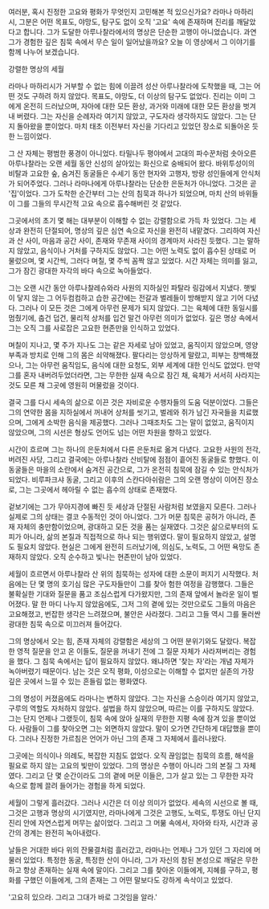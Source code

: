 여러분,
혹시 진정한 고요와 평화가 무엇인지 고민해본 적 있으신가요? 라마나 마하리시,
그분은 어떤 목표도,
야망도,
탐구도 없이 오직 '고요' 속에 존재하며 진리를 깨달았다고 합니다.
그가 도달한 아루나찰라에서의 명상은 단순한 고행이 아니었습니다.
과연 그가 경험한 깊은 침묵 속에서 무슨 일이 일어났을까요? 오늘 이 영상에서 그 이야기를 함께 나누어 보겠습니다.



강렬한 명상의 세월



라마나 마하리시가 거부할 수 없는 힘에 이끌려 성산 아루나찰라에 도착했을 때,
그는 어떤 것도 구하려 하지 않았다.
목표도,
야망도,
더 이상의 탐구도 없었다.
진리는 이미 그에게 온전히 드러났으며,
자아에 대한 모든 환상,
과거와 미래에 대한 모든 환상을 벗겨내 버렸다.
그는 자신을 순례자라 여기지 않았고,
구도자라 생각하지도 않았다.
그는 단지 돌아왔을 뿐이었다.
마치 태초 이전부터 자신을 기다리고 있었던 장소로 되돌아온 듯한 느낌이었다.

그 산 자체는 평범한 풍경이 아니었다.
타밀나두 평야에서 고대의 파수꾼처럼 솟아오른 아루나찰라는 오랜 세월 동안 신성의 살아있는 화신으로 숭배되어 왔다.
바위투성이의 비탈과 고요한 숲,
숨겨진 동굴들은 수세기 동안 현자와 고행자,
방랑 성인들에게 안식처가 되어주었다.
그러나 라마나에게 아루나찰라는 단순한 은둔처가 아니었다.
그것은 곧 '집'이었다.
그가 도착한 순간부터 그는 산의 침묵과 하나가 되었으며,
마치 산의 바위들이 그를 그들의 무시간적 고요 속으로 흡수해버린 것 같았다.

그곳에서의 초기 몇 해는 대부분이 이해할 수 없는 강렬함으로 가득 차 있었다.
그는 세상과 완전히 단절되어,
명상의 깊은 심연 속으로 자신을 완전히 내맡겼다.
그리하여 자신과 산 사이,
마음과 공간 사이,
존재와 무존재 사이의 경계마저 사라진 듯했다.
그는 말하지 않았고,
음식이나 거처를 구하지도 않았다.
그는 어떤 노력도 없이 흡수된 상태로 머물렀으며,
몇 시간씩,
그러다 며칠,
몇 주씩 꼼짝 않고 있었다.
시간 자체는 의미를 잃고,
그가 잠긴 광대한 자각의 바다 속으로 녹아들었다.

그는 오랜 시간 동안 아루나찰레슈와라 사원의 지하실인 파탈라 링감에서 지냈다.
햇빛이 닿지 않는 그 어두컴컴하고 습한 공간에는 전갈과 벌레들이 방해받지 않고 기어 다녔다.
그러나 이 모든 것은 그에게 아무런 문제가 되지 않았다.
그는 육체에 대한 동일시를 멈췄기에,
춥건 덥건,
물리적 상처를 입건 말건 아무런 의미가 없었다.
깊은 명상 속에서 그는 오직 그를 사로잡은 고요한 현존만을 인식하고 있었다.

며칠이 지나고,
몇 주가 지나도 그는 같은 자세로 남아 있었고,
움직이지 않았으며,
영양 부족과 방치로 인해 그의 몸은 쇠약해졌다.
팔다리는 앙상하게 말랐고,
피부는 창백해졌으나,
그는 아무런 움직임도,
음식에 대한 요청도,
외부 세계에 대한 인식도 없었다.
만약 그를 혼자 내버려두었더라면,
그는 무한한 실재 속으로 잠긴 채,
육체가 서서히 사라지는 것도 모른 채 그곳에 영원히 머물렀을 것이다.

결국 그를 다시 세속의 삶으로 이끈 것은 자비로운 수행자들의 도움 덕분이었다.
그들은 그의 연약한 몸을 지하실에서 꺼내어 상처를 씻기고,
벌레와 쥐가 남긴 자국들을 치료했으며,
그에게 소박한 음식을 제공했다.
그러나 그때조차도 그는 말이 없었고,
움직이지 않았으며,
그의 시선은 형상도 언어도 넘는 어떤 차원을 향하고 있었다.

시간이 흐르며 그는 하나의 은둔처에서 다른 은둔처로 옮겨 다녔다.
고요한 사원의 전각,
버려진 사당,
그리고 결국에는 아루나찰라 산비탈에 점점이 흩어진 동굴들로 향했다.
이 동굴들은 마을의 소란에서 숨겨진 공간으로,
그가 온전히 침묵에 잠길 수 있는 안식처가 되었다.
비루파크샤 동굴,
그리고 이후의 스칸다아쉬람은 그의 오랜 명상이 이어진 장소로,
그는 그곳에서 헤아릴 수 없는 흡수의 상태로 존재했다.

겉보기에는 그가 무아지경에 빠진 듯 세상과 단절된 사람처럼 보였을지 모른다.
그러나 실제로 그의 상태는 결코 수동적인 것이 아니었다.
그가 머문 침묵은 공허가 아니라,
존재 자체의 충만함이었으며,
광대하고 모든 것을 품는 실재였다.
그것은 삶으로부터의 도피가 아니라,
삶의 본질과 직접적으로 하나 되는 행위였다.
말이 필요하지 않았고,
설명도 필요치 않았다.
현실은 그에게 완전히 드러났기에,
의심도,
노력도,
그 어떤 욕망도 존재하지 않았다.
오직 순수하고 빛나는 현존만이 남아 있었다.

세월이 흐르면서 아루나찰라 산 위의 침묵하는 성자에 대한 소문이 퍼지기 시작했다.
처음에는 단 몇 명의 호기심 많은 구도자들만이 그를 찾아 험한 여정을 감행했다.
그들은 불확실한 기대와 질문을 품고 조심스럽게 다가왔지만,
그의 존재 앞에서 놀라운 일이 벌어졌다.
말 한 마디 나누지 않았음에도,
그저 그의 곁에 있는 것만으로도 그들의 마음은 고요해졌고,
번잡한 생각은 느려졌으며,
불안은 사라졌다.
그리고 그들 역시 그를 둘러싼 광대한 침묵 속으로 미끄러져 들어갔다.

그의 명상에서 오는 힘,
존재 자체의 강렬함은 세상의 그 어떤 분위기와도 달랐다.
복잡한 영적 질문을 안고 온 이들도,
질문을 꺼내기 전에 그 질문 자체가 사라져버리는 경험을 했다.
그 침묵 속에서는 답이 필요하지 않았다.
왜냐하면 '찾는 자'라는 개념 자체가 녹아버렸기 때문이다.
남는 것은 오직 평화,
이성으로는 이해할 수 없지만 실존의 가장 깊은 곳에서 느낄 수 있는 흔들림 없는 평화였다.

그의 명성이 커졌음에도 라마나는 변하지 않았다.
그는 자신을 스승이라 여기지 않았고,
구루의 역할도 자처하지 않았다.
설법을 하지 않았으며,
따르는 이를 구하지도 않았다.
그는 단지 언제나 그랬듯이,
침묵 속에 앉아 실재의 무한한 지평 속에 잠겨 있을 뿐이었다.
사람들이 그를 찾아오면 그는 외면하지 않았다.
말이 오가면 간단하게 대답했을 뿐이다.
그러나 진정한 가르침은 언어가 아닌 그의 존재 그 자체에서 흘러나왔다.

그곳에는 의식이나 의례도,
복잡한 지침도 없었다.
오직 끊임없는 침묵의 흐름,
해석을 필요로 하지 않는 고요의 빛만이 있었다.
그의 명상은 수행이 아니라 그의 본질 그 자체였다.
그리고 단 몇 순간이라도 그의 곁에 머문 이들은,
그가 살고 있는 그 무한한 자각 속으로 함께 끌려 들어가는 경험을 하게 되었다.

세월이 그렇게 흘러갔다.
그러나 시간은 더 이상 의미가 없었다.
세속의 시선으로 볼 때,
그것은 고행과 명상의 시기였지만,
라마나에게 그것은 고행도,
노력도,
투쟁도 아닌 단지 진리 안에 자연스럽게 머무는 삶이었다.
그리고 그 머묾 속에서,
자아와 타자,
시간과 공간의 경계는 완전히 녹아내렸다.

날들은 거대한 바다 위의 잔물결처럼 흘러갔고,
라마나는 언제나 그가 있던 그 자리에 머물러 있었다.
특정한 동굴,
특정한 산이 아니라,
그가 자신의 참된 본성으로 깨달은 무한하고 항상 존재하는 실재 속에 말이다.
그리고 그를 찾아온 이들에게,
지혜를 구하고,
평화를 구했던 이들에게,
그의 존재는 그 어떤 말보다도 강하게 속삭이고 있었다.

'고요히 있으라.
그리고 그대가 바로 그것임을 알라.'
